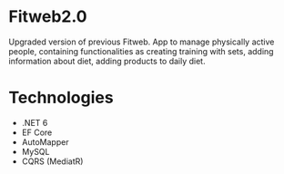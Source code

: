 # Fitweb2.0

Upgraded version of previous Fitweb. App to manage physically active people, containing functionalities as creating training with sets, adding information about diet, adding products to daily diet.

# Technologies
 * .NET 6
 * EF Core
 * AutoMapper
 * MySQL
 * CQRS (MediatR)

